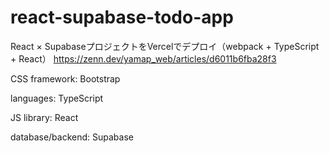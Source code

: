 ﻿# react-supabase-todo-app
React × SupabaseプロジェクトをVercelでデプロイ（webpack + TypeScript + React）
https://zenn.dev/yamap_web/articles/d6011b6fba28f3

CSS framework: Bootstrap 

languages: TypeScript 

JS library: React 

database/backend: Supabase
